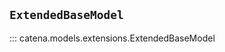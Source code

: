 ## <a name="ext_base_model"></a><code>ExtendedBaseModel</code>
::: catena.models.extensions.ExtendedBaseModel
